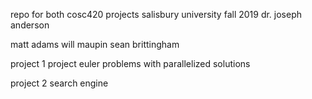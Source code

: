 repo for both cosc420 projects
salisbury university
fall 2019
dr. joseph anderson

matt adams
will maupin
sean brittingham

project 1
project euler problems with parallelized solutions

project 2
search engine
